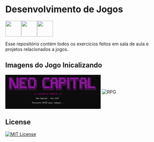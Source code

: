 # Desenvolvimento de Jogos

<img src="https://cdn.jsdelivr.net/gh/devicons/devicon@latest/icons/csharp/csharp-original.svg" align="left" width="50" height="50"/>
<img src="https://cdn.jsdelivr.net/gh/devicons/devicon@latest/icons/dotnetcore/dotnetcore-original.svg" align="left" width="50" height="50"/>
<img src="https://cdn.jsdelivr.net/gh/devicons/devicon@latest/icons/visualstudio/visualstudio-original.svg" align="center" width="50" height="50"/>

Esse repositório contém todos os exercícios feitos em sala de aula e projetos relacionados a jogos.

## Imagens do Jogo Inicalizando

<img src="Imagens/NeoCapital.png" alt="RPG" align="center" width="300">

<img src="Imagens/História.png" alt="RPG" align="center" width="300">

## License

[![MIT License](https://img.shields.io/badge/License-MIT-%231C003F.svg)](./LICENSE)

